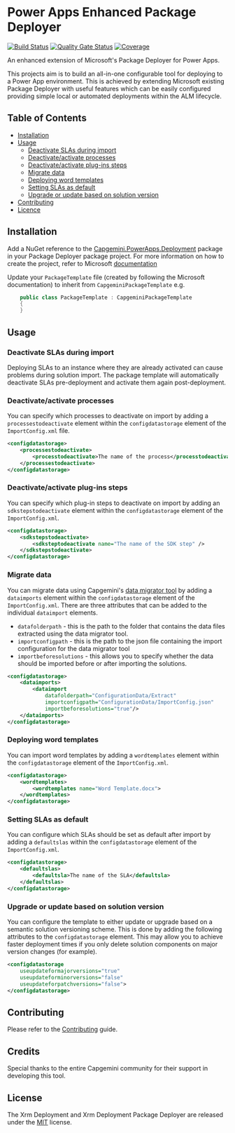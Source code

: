# Power Apps Enhanced Package Deployer

[![Build Status](https://dev.azure.com/capgeminiuk/GitHub%20Support/_apis/build/status/CI-Builds/NuGet%20Packages/Capgemini.PowerApps.Deployment?branchName=master)](https://dev.azure.com/capgeminiuk/GitHub%20Support/_build/latest?definitionId=203&branchName=master) [![Quality Gate Status](https://sonarcloud.io/api/project_badges/measure?project=Capgemini_xrm-packagedeployer&metric=alert_status)](https://sonarcloud.io/dashboard?id=Capgemini_xrm-packagedeployer) [![Coverage](https://sonarcloud.io/api/project_badges/measure?project=Capgemini_xrm-packagedeployer&metric=coverage)](https://sonarcloud.io/dashboard?id=Capgemini_xrm-packagedeployer)

An enhanced extension of Microsoft's Package Deployer for Power Apps.

This projects aim is to build an all-in-one configurable tool for deploying to a Power App environment. This is achieved by extending Microsoft existing Package Deployer with useful features which can be easily configured providing simple local or automated deployments within the ALM lifecycle. 

## Table of Contents

- [Installation](#Installation)
- [Usage](#Usage)
  - [Deactivate SLAs during import](#Deactivate-SLAs-during-import)
  - [Deactivate/activate processes](#Deactivateactivate-processes)
  - [Deactivate/activate plug-ins steps](#Deactivateactivate-plug-ins-steps)
  - [Migrate data](#Migrate-data)
  - [Deploying word templates](#Deploying-word-templates)
  - [Setting SLAs as default](#Setting-SLAs-as-default)
  - [Upgrade or update based on solution version](#Upgrade-or-update-based-on-solution-version)
- [Contributing](#Contributing)
- [Licence](#Licence)

## Installation

Add a NuGet reference to the [Capgemini.PowerApps.Deployment](https://www.nuget.org/packages/Capgemini.PowerApps.Deployment) package in your Package Deployer package project. For more information on how to create the project, refer to Microsoft [documentation](https://docs.microsoft.com/en-us/powerapps/developer/common-data-service/package-deployer/create-packages-package-deployer#step-1-create-a-project-using-the-template)

Update your `PackageTemplate` file (created by following the Microsoft documentation) to inherit from `CapgeminiPackageTemplate` e.g.

```csharp
    public class PackageTemplate : CapgeminiPackageTemplate
    {
    }
```

## Usage

### Deactivate SLAs during import

Deploying SLAs to an instance where they are already activated can cause problems during solution import. The package template will automatically deactivate SLAs pre-deployment and activate them again post-deployment.

### Deactivate/activate processes

You can specify which processes to deactivate on import by adding a `processestodeactivate` element within the `configdatastorage` element of the `ImportConfig.xml` file.

```xml
<configdatastorage>
    <processestodeactivate>
        <processtodeactivate>The name of the process</processtodeactivate>
    </processestodeactivate>
</configdatastorage>
```

### Deactivate/activate plug-ins steps

You can specify which plug-in steps to deactivate on import by adding an `sdkstepstodeactivate` element within the `configdatastorage` element of the `ImportConfig.xml`.

```xml
<configdatastorage>
    <sdkstepstodeactivate>
        <sdksteptodeactivate name="The name of the SDK step" />
    </sdkstepstodeactivate>
</configdatastorage>
```

### Migrate data

You can migrate data using Capgemini's [data migrator tool](https://github.com/Capgemini/xrm-datamigration) by adding a `dataimports` element within the `configdatastorage` element of the `ImportConfig.xml`. There are three attributes that can be added to the individual `dataimport` elements.

- `datafolderpath` - this is the path to the folder that contains the data files extracted using the data migrator tool.
- `importconfigpath` - this is the path to the json file containing the import configuration for the data migrator tool
- `importbeforesolutions` - this allows you to specify whether the data should be imported before or after importing the solutions.

```xml
<configdatastorage>
    <dataimports>
        <dataimport 
            datafolderpath="ConfigurationData/Extract"
            importconfigpath="ConfigurationData/ImportConfig.json"
            importbeforesolutions="true"/>
    </dataimports>
</configdatastorage>
```

### Deploying word templates

You can import word templates by adding a `wordtemplates` element within the `configdatastorage` element of the `ImportConfig.xml`.

```xml
<configdatastorage>
    <wordtemplates>
        <wordtemplates name="Word Template.docx">
    </wordtemplates>
</configdatastorage>
```

### Setting SLAs as default

You can configure which SLAs should be set as default after import by adding a `defaultslas` within the `configdatastorage` element of the `ImportConfig.xml`.

```xml
<configdatastorage>
    <defaultslas>
        <defaultsla>The name of the SLA</defaultsla>
    </defaultslas>
</configdatastorage>
```

### Upgrade or update based on solution version

You can configure the template to either update or upgrade based on a semantic solution versioning scheme. This is done by adding the following attributes to the `configdatastorage` element. This may allow you to achieve faster deployment times if you only delete solution components on major version changes (for example).

```xml
<configdatastorage
    useupdateformajorversions="true"
    useupdateforminorversions="false"
    useupdateforpatchversions="false">
</configdatastorage>
```

## Contributing

Please refer to the [Contributing](./CONTRIBUTING.md) guide.

## Credits

Special thanks to the entire Capgemini community for their support in developing this tool.

## License

The Xrm Deployment and Xrm Deployment Package Deployer are released under the [MIT](LICENSE) license.
